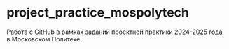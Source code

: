 # project_practice_mospolytech
Работа с GitHub в рамках заданий проектной практики 2024-2025 года в Московском Политехе.

